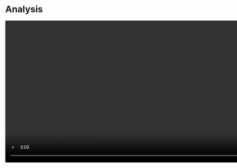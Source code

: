 <show-structure for="chapter,procedure" depth="2"/>

# Analysis

<video src="https://youtu.be/RctntWQjazw" width="900"/>

<table>
<tr>
<td>Problem</td>
<td>Algorithm</td>
<td>Program</td>
</tr>
<tr>
<td>

- a task to be performed
- best thought in terms of (well-defined) inputs and outputs
- problem definition does not impose constraints on how the problem is solved but often includes resource constraints

</td>
<td>

- a sequence of steps followed to solve a problem
- it must be correct and composed of a finite number of concrete steps
- there can be no ambiguity
- it must terminate

</td>
<td>

- a concrete implementation of an algorithm in a programming language
- it must be correct and composed of a finite number of concrete steps
- there can be no ambiguity

</td>
</tr>
<tr>
<td colspan="3">

![analysis](analysis.jpeg)
{width="900"}

</td>
</tr>
</table>

## Why analyze algorithms?

<procedure type="choices">

Prediction 
  - the performance of different algorithms
  - the resources needed by an algorithm 

Comparison
  - the performance of different algorithms
  - the resources needed by an algorithm

Debugging
  - to understand the performance of an algorithm

Selection
  - the best algorithm for a given application
  - the best algorithm for a given machine

</procedure>

## Industry

<procedure>

![image](orgs.jpeg)
{width="900"}

</procedure>

## How do we analyze algorithms?

<procedure>

Empirical Analysis
- run the algorithm on a computer and measure the resources used
- easy to implement
- machine dependent
- not always accurate / possible

Theoretical Analysis
- analyze the algorithm using mathematical tools
- machine independent
- not always easy to implement
- not always accurate

</procedure>

<table>
<tr>
<td>
<procedure>
<b>Empirical Model</b>
<step><format color="Orange" style="bold">Run </format> algorithms</step>
<step><format color="GreenYellow" style="bold">Measure</format> actual runtime</step>
</procedure>
</td>
<td>
<procedure>
<b>Mathematical Model</b>
<step><format color="Gray">Analyze</format> Operations</step>
<step><format color="Gray">Develop</format> Model</step>
</procedure>
</td>
</tr>
</table>

## Empirical Analysis

<procedure>

- Run the algorithm on a computer and measure the resources used
  - run different input sizes
  - run multiple times for each input size
- Average the results
- Plot the results
  - fit a curve to the results
  - use the curve to predict the performance of the algorithm
  - use the curve to compare the performance of different algorithms
  - use the curve to select the best algorithm for a given application

</procedure>

### Euler's Number in Algorithmic Analysis

<table>
<tr>
<td colspan="3">

[e](https://youtu.be/m2MIpDrF7Es?feature=shared)
{width="900"}

</td>
<td>

Leonhard Euler (1707-1783)
</td>
</tr>
<tr>
<td colspan="3">

```tex
\begin{align}
e &= \lim_{n \to \infty} \left(1 + \frac{1}{n}\right)^n \\ \\
  &= \frac{1}{0!} + \frac{1}{1!} + \frac{1}{2!} + \frac{1}{3!} + \frac{1}{4!} + \dots \\ \\
  &= 1 + \frac{1}{1} + \frac{1}{1 * 2} + \frac{1}{1 * 2 * 3} + \frac{1}{1 * 2 * 3 * 4} + \frac{1}{4!} + \dots \\ \\
  &= 2.71828182845904523536028747135266249775724709369995... \\ \\ \\
\end{align}
```

… mathematical constant that is the base of the natural logarithm. It is approximately equal to 2.71828.

<br/>

Concepts introduced by Euler
- functions
- mathematical constant
- mathematical function
- complex number

</td>
<td>

![Euler](https://personajeshistoricos.com/wp-content/uploads/2018/04/Leonhard-Euler-2-785x1024.jpg)
{width="300"}

- Swiss mathematician
- one of the greatest mathematicians of all time
- made important contributions to many areas of mathematics

</td>
</tr>
</table>

<deflist>
<def title="Visualize" collapsible="true" default-state="collapsed">
        
- [Linear Recurrance : Example 1](https://opendsa-server.cs.vt.edu/embed/LinearRecurrencesCON)
- [Linear Recurrance : Example 2](https://opendsa-server.cs.vt.edu/embed/LinearRecurrencesNCON)
</def>
</deflist>

### Analysis of Euler's Number

<table>
<tr>
<td>Euler 1</td>
<td>Euler 2</td>
</tr>
<tr>
<td>

```c++
long double euler1 (int n) {
    long double sum = 0;
    long double fact;
    for (int i = 0; i <= n; i++) {
        fact = 1;
        for (int j = 2; j <= i; j++) {
            fact *= j; 
        }
        sum += (1.0/fact);
    }
    return sum;
}
```

</td>
<td>

```c++
long double euler2 (int n) {
    long double sum = 0;
    long double fact = 1;
    for (int i = 0; i <= n; i++) {
        sum += (1.0/fact);
        fact *= (i + 1); 
    }
    return sum;



}
```

</td>
</tr>
<tr>
<td colspan="2">

<deflist collapsible="true" default-state="collapsed">
<def title="What's the difference??">

- The time it takes to run an algorithm depends on the input size and the computer
- We want to know how the algorithm's execution time increases with the size of the input
- We want to compare the performance of different algorithms
- We want to select the best algorithm for a given application
- We want to predict the performance of an algorithm
</def>
</deflist>

</td>
</tr>
</table>


### Considering Fibonacci

<table>
<tr>
<td>
Fibonacci Sequence
</td>
<td colspan="3">
Leonardo Fibonacci (1170-1250)
</td>
</tr>
<tr>
<td colspan="3">

```tex
\begin{align}
F_0 &= 0 \\ \\
F_1 &= 1 \\ \\
F_n &= F_{n-1} + F_{n-2} \\ \\
    &= 0, 1, 1, 2, 3, 5, 8, 13, 21, 34, \dots
\end{align}
```

</td>
<td colspan="3">

![Leonardo Fibonacci](fibonacci.jpeg)
</td>
</tr>
</table>

<table>
<tr>
<td>Iterative</td>
<td>Recursive</td>
</tr>
<tr>
<td>

```c++
uint64_t fibI(uint16_t n){
    uint64_t sum;
    uint64_t prev[] = {0,1};
    if (n < 2) return n;
    for (uint16_t i = 2; i <= n; i++) {
        sum = prev[0] + prev[1];
        prev[0] = prev[1];
        prev[1] = sum;
    }
    return sum;
}
```

</td>
<td>

```c++
uint64_t fibR (uint16_t n) {
    if (n < 2) return n;
    else return fibR(n-1) + fibR(n-2);
}
```

</td>
</tr>
<tr>
<td colspan="2">

```c++
void time_func(uint16_t n, const char *name) {
    uint64_t val;
    Clock::time_point tic,toc;
    if (! strcmp(name,"Iter")) {
        tic = Clock::now();
        val = fib_iter(n);
        toc = Clock::now();
    }
    if (! strcmp(name,"Rec")) {
        tic = Clock::now();
        val = fib_rec(n);
        toc = Clock::now();
    }
    std::cout << name << "fib(" << n << "):\t" 
              << std::fixed << std::setprecision(4) 
              << Seconds(toc-tic).count() << "sec.\tOutput:"
              << val << std::endl; 
}
    
int main (int argc, char** argv) {
    if (argc != 3) {
        std::cout << "Usage:./fib<n><alg>\n";
        std::cout << "\t<n>\tn-th term to be calculated\n";
        std::cout << "\t<alg>\t algorithm to be used(RecorIter)\n";
        return 0;
    }
    uint16_t n = (uint16_t)
    atoi(argv[1]);
    time_func(n,argv[2]);
}
```
</td>
</tr>
<tr>
<td>Hypothesis</td>
<td>Outcomes</td>
</tr>
<tr>
<td>
<img src="fib_i_r.jpeg" width="900" thumbnail="true"/>
</td>
<td>
<img src="hypothesis_graph.jpeg" width="900" thumbnail="true"/>
</td>
</tr>
</table>

### Limitations of Empirical Analysis

<procedure>

Requires implementing several algorithms for the same problem
- may be difficult and time consuming
- implementation details also play a role (one particular algorithm may be “better written”)

Requires extensive testing
- time consuming
- choice of test cases might favor one of the algorithms

Variations in hardware, software, and operating system affect analysis

</procedure>










